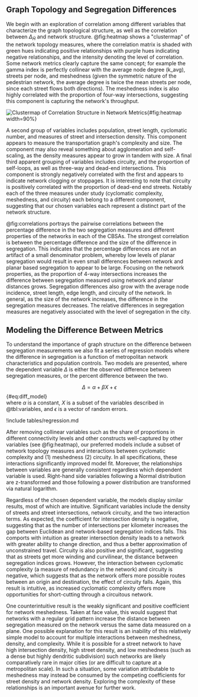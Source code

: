 
## Graph Topology and Segregation Differences

We begin with an exploration of correlation among different variables that characterize
the graph topological structure, as well as the correlation between $\Delta_{\tilde{H}}$
and network structure. @fig:heatmap shows a "clustermap" of the network topology
measures, where the correlation matrix is shaded with green hues indicating positive
relationships with purple hues indicating negative relationships, and the intensity
denoting the level of correlation. Some network metrics clearly capture the same
concept; for example the gamma index is perfectly collinear with the average node degree
(k_avg), streets per node, and meshedness (given the symmetric nature of the pedestrian
network, the average degree is twice the mean streets per node, since each street flows
both directions). The meshedness index is also highly correlated with the proportion of
four-way intersections, suggesting this component is capturing the network's throughput.

![Clustermap of Correlation Structure in Network Metrics](figures/clustermap.png){#fig:heatmap
width=90%}

A second group of variables includes population, street length, cyclomatic number,
and measures of street and intersection density. This component appears to measure the
transportation graph's complexity and size. The component may also reveal something
about agglomeration and self-scaling, as the density measures appear to grow in tandem
with size. A final third apparent grouping of variables includes circuity, and the
proportion of self-loops, as well as three-way and dead-end intersections. This
component is strongly negatively correlated with the first and appears to indicate
network clogging or stoppages. It is interesting to note that circuity is positively
correlated with the proportion of dead-end end streets. Notably each of the three
measures under study (cyclomatic complexity, meshedness, and circuity) each belong to a
different component, suggesting that our chosen variables each represent a distinct part
of the network structure.

@fig:correlations portrays the pairwise correlations between the percentage difference
in the two segregation measures and different properties of the networks in each of the
CBSAs. The strongest correlation is between the percentage difference and the size of
the difference in segregation. This indicates that the percentage differences are not an
artifact of a small denominator problem, whereby low levels of planar segregation would
result in even small differences between network and planar based segregation to appear
to be large. Focusing on the network properties, as the proportion of 4-way
intersections increases the difference between segregation measured using network and
planar distances grows. Segregation differences also grow with the average node
incidence, street length, edge length, and circuity of the network. In general, as the
size of the network increases, the difference in the segregation measures decreases. The
relative differences in segregation measures are negatively associated with the level of
segregation in the city.

<!-- I can drop some of the measures such as p-value, but for the ones
to keep, i'm unclear what all the properties are. Maybe these should
be defined above in the methods section and then I can refer to them
here in the narrative 

Our results demonstrate that the two-value test presented in the previous section is
performing well by distinguishing a real difference between the two measurement
techniques. The variable $ps\_inter$ is an interaction term between the planar_measure
and whether the two-value test was significant. These results show that the slope is
larger for those cities where the difference in the two-value test is significant. We
also find that the percent difference generally declines with the overall level of
segregation and network size (as measured by street_length) although the latter
association appears to be driven by the places with the significant two-value tests.
While informative, these bivariate associations can be difficult to interpret, given the
strong intercorrelation structure of many variables of interest, and therefore must be
interpreted with caution. As such, we attempt to isolate the relationships among
variables in the following section.
-->

## Modeling the Difference Between Metrics

To understand the importance of graph structure on the difference between segregation
measurements we also fit a series of regression models where the difference in
segregation is a function of metropolitan network characteristics and population
controls. Two models are presented, where the dependent variable $\Delta$ is either the
observed difference between segregation measures, or the percent difference between the
two.

<!--
Because distance computation is the only systematic difference between the
Euclidean and network-based segregation measures, we can reasonably interpret the
coefficients from the regression as the "effects" of different network structure on the
difference between measures, given the usual caveats about potential omitted variable
bias. Note this does not suggest a causal interpretation of the effects of network
structure on *segregation*, per se, but rather the effect of network configuration on
the *calculation of the segregation index*.
-->

$$
\Delta = \alpha + \beta X + \epsilon
$${#eq:diff_model}\
where $\alpha$ is a constant, $X$ is a subset of the variables described in @tbl:variables, and
$\epsilon$ is a vector of random errors. 


!include tables/regression.md

After removing collinear variables such as the share of proportions in different
connectivity levels and other constructs well-captured by other variables (see
@fig:heatmap), our preferred models include a subset of network topology measures and
interactions between cyclomatic complexity and (1) meshedness (2) circuity. In all
specifications, these interactions significantly improved model fit. Moreover, the
relationships between variables are generally consistent regardless which dependent
variable is used. Right-hand side variables following a Normal distribution are
z-transformed and those following a power distribution are transformed via natural
logarithm.

Regardless of the chosen dependent variable, the models display similar results, most of
which are intuitive. Significant variables include the density of streets and street
intersections, network circuity, and the two interaction terms. As expected, the
coefficient for intersection density is negative, suggesting that as the number of
intersections per kilometer increases the gap between Euclidean and network-based
segregation indices falls. This comports with intuition as greater intersection density
leads to a network with greater ability to change direction, and thus a better
approximation of unconstrained travel. Circuity is also positive and significant,
suggesting that as streets get more winding and curvilinear, the distance between
segregation indices grows. However, the interaction between cyclomatic complexity (a
measure of redundancy in the network) and circuity is negative, which suggests that as
the network offers more possible routes between an origin and destination, the effect of
circuity falls. Again, this result is intuitive, as increased cyclomatic complexity
offers more opportunities for short-cutting through a circuitous network.

One counterintuitive result is the weakly significant and positive coefficient for
network meshedness. Taken at face value, this would suggest that networks with a regular
grid pattern increase the distance between segregation measured on the network versus
the same data measured on a plane. One possible explanation for this result is an
inability of this relatively simple model to account for multiple interactions between
meshedness, density, and complexity. While it is possible for a street network to have
high intersection density, high street density, and low meshedness (such as a dense but
highly dendritic subdivision) such networks are likely comparatively rare in major
cities (or are difficult to capture at a metropolitan scale). In such a situation, some
variation attributable to meshedness may instead be consumed by the competing
coefficients for street density and network density. Exploring the complexity of these
relationships is an important avenue for further work.
